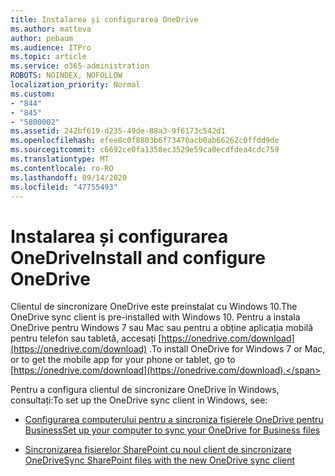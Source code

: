 ```yaml
---
title: Instalarea și configurarea OneDrive
ms.author: matteva
author: pebaum
ms.audience: ITPro
ms.topic: article
ms.service: o365-administration
ROBOTS: NOINDEX, NOFOLLOW
localization_priority: Normal
ms.custom:
- "844"
- "845"
- "5800002"
ms.assetid: 242bf619-d235-49de-88a3-9f6173c542d1
ms.openlocfilehash: efee8c0f8803b6f73470acb0ab66262c0ffdd9de
ms.sourcegitcommit: c6692ce0fa1358ec3529e59ca0ecdfdea4cdc759
ms.translationtype: MT
ms.contentlocale: ro-RO
ms.lasthandoff: 09/14/2020
ms.locfileid: "47755493"
---
```

# <a name="install-and-configure-onedrive"></a><span data-ttu-id="b4f3f-102">Instalarea și configurarea OneDrive</span><span class="sxs-lookup"><span data-stu-id="b4f3f-102">Install and configure OneDrive</span></span>

<span data-ttu-id="b4f3f-103">Clientul de sincronizare OneDrive este preinstalat cu Windows 10.</span><span class="sxs-lookup"><span data-stu-id="b4f3f-103">The OneDrive sync client is pre-installed with Windows 10.</span></span> <span data-ttu-id="b4f3f-104">Pentru a instala OneDrive pentru Windows 7 sau Mac sau pentru a obține aplicația mobilă pentru telefon sau tabletă, accesați [https://onedrive.com/download](https://onedrive.com/download) .</span><span class="sxs-lookup"><span data-stu-id="b4f3f-104">To install OneDrive for Windows 7 or Mac, or to get the mobile app for your phone or tablet, go to [https://onedrive.com/download](https://onedrive.com/download).</span></span>
  
<span data-ttu-id="b4f3f-105">Pentru a configura clientul de sincronizare OneDrive în Windows, consultați:</span><span class="sxs-lookup"><span data-stu-id="b4f3f-105">To set up the OneDrive sync client in Windows, see:</span></span>
  
- [<span data-ttu-id="b4f3f-106">Configurarea computerului pentru a sincroniza fișierele OneDrive pentru Business</span><span class="sxs-lookup"><span data-stu-id="b4f3f-106">Set up your computer to sync your OneDrive for Business files</span></span>](https://go.microsoft.com/fwlink/?linkid=533375)

- [<span data-ttu-id="b4f3f-107">Sincronizarea fișierelor SharePoint cu noul client de sincronizare OneDrive</span><span class="sxs-lookup"><span data-stu-id="b4f3f-107">Sync SharePoint files with the new OneDrive sync client</span></span>](https://go.microsoft.com/fwlink/?linkid=871666)
